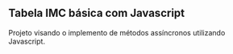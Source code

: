 ## Tabela IMC básica com Javascript

Projeto visando o implemento de métodos assíncronos utilizando Javascript.
